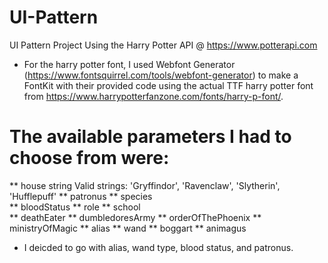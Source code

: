 # UI-Pattern
UI Pattern Project
Using the Harry Potter API @ https://www.potterapi.com

* For the harry potter font, I used Webfont Generator (https://www.fontsquirrel.com/tools/webfont-generator) to make a FontKit with their provided code using the actual TTF harry potter font from https://www.harrypotterfanzone.com/fonts/harry-p-font/.


# The available parameters I had to choose from were:
** house	string	Valid strings: 'Gryffindor', 'Ravenclaw', 'Slytherin', 'Hufflepuff'
** patronus
** species	
** bloodStatus
** role	
** school	
** deathEater
** dumbledoresArmy
** orderOfThePhoenix
** ministryOfMagic
** alias
** wand	
** boggart
** animagus

* I deicded to go with alias, wand type, blood status, and patronus.

